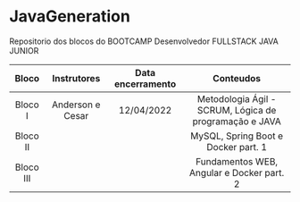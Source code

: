 # JavaGeneration

Repositorio dos blocos do BOOTCAMP Desenvolvedor FULLSTACK JAVA JUNIOR

Bloco | Instrutores | Data encerramento | Conteudos
:----------: | :----------: | :----------: | :----------: 
Bloco I| Anderson e Cesar | 12/04/2022 | Metodologia Ágil - SCRUM, Lógica de programação e JAVA
Bloco II | | | MySQL, Spring Boot e Docker part. 1
Bloco III | | | Fundamentos WEB, Angular e Docker part. 2

